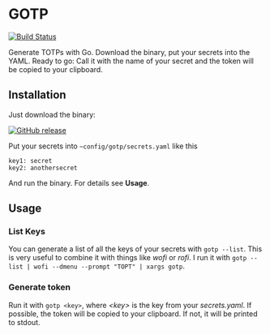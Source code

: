 # GOTP

[![Build Status](https://github.com/jkais/gotp/actions/workflows/release.yml/badge.svg)](https://github.com/jkais/gotp/actions/workflows/release.yml)



Generate TOTPs with Go. Download the binary, put your secrets into the YAML. Ready to go: Call it with the name of your secret and the token will be copied to your clipboard.

## Installation

Just download the binary:

[![GitHub release](https://img.shields.io/github/v/release/jkais/gotp)](https://github.com/jkais/gotp/releases)

Put your secrets into `~config/gotp/secrets.yaml` like this
```
key1: secret
key2: anothersecret
```

And run the binary. For details see **Usage**.

## Usage

### List Keys
You can generate a list of all the keys of your secrets with `gotp --list`. This is very useful to combine it with things like *wofi* or *rofi*. I run it with `gotp --list | wofi --dmenu --prompt "TOPT" | xargs gotp`.

### Generate token
Run it with `gotp <key>`, where *&lt;key&gt;* is the key from your *secrets.yaml*. If possible, the token will be copied to your clipboard. If not, it will be printed to stdout.
